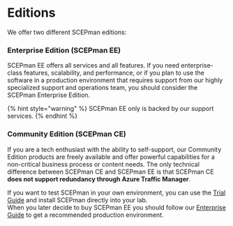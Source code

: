 # Editions

We offer two different SCEPman editions:

### Enterprise Edition \(SCEPman EE\)

SCEPman EE offers all services and all features. If you need enterprise-class features, scalability, and performance, or if you plan to use the software in a production environment that requires support from our highly specialized support and operations team, you should consider the SCEPman Enterprise Edition.

{% hint style="warning" %}
SCEPman EE only is backed by our support services.
{% endhint %}

### Community Edition \(SCEPman CE\)

If you are a tech enthusiast with the ability to self-support, our Community Edition products are freely available and offer powerful capabilities for a non-critical business process or content needs. The only technical difference between SCEPman CE and SCEPman EE is that SCEPman CE **does not support redundancy through Azure Traffic Manager**.



If you want to test SCEPman in your own environment, you can use the [Trial Guide](getting-started/trial-guide.md) and install SCEPman directly into your lab.   
When you later decide to buy SCEPman EE you should follow our [Enterprise Guide](getting-started/enterprise-guide.md) to get a recommended production environment.

